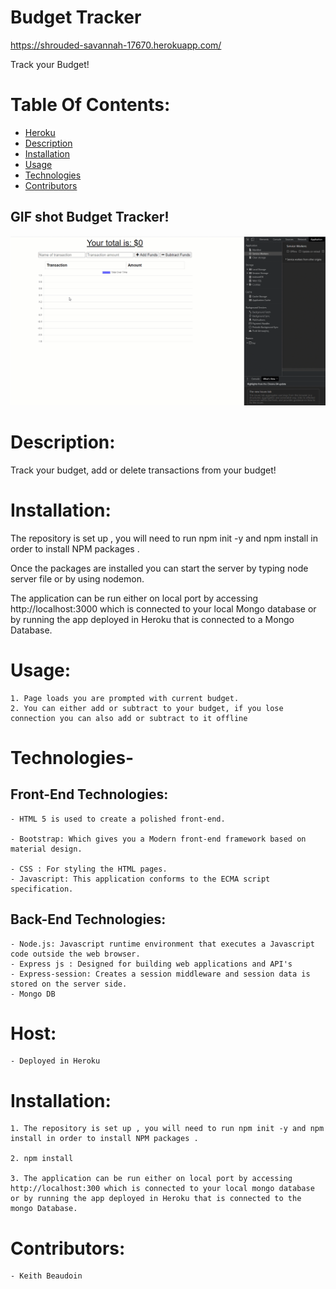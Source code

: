 # Budget Tracker

https://shrouded-savannah-17670.herokuapp.com/

Track your Budget!

# Table Of Contents:

- [Heroku](#Heroku)
- [Description](#Description)
- [Installation](#Installation)
- [Usage](#Usage)
- [Technologies](#Technologies)
- [Contributors](#Contributors)

## GIF shot Budget Tracker!

![](./public/assets/budgetTrackerGif.gif)

# Description:

Track your budget, add or delete transactions from your budget!

# Installation:

The repository is set up , you will need to run npm init -y and npm install in order to install NPM packages .

Once the packages are installed you can start the server by typing node server file or by using nodemon.

The application can be run either on local port by accessing http://localhost:3000 which is connected to your local Mongo database or by running the app deployed in Heroku that is connected to a Mongo Database.

# Usage:

    1. Page loads you are prompted with current budget.
    2. You can either add or subtract to your budget, if you lose connection you can also add or subtract to it offline

# Technologies-

## Front-End Technologies:

    - HTML 5 is used to create a polished front-end.

    - Bootstrap: Which gives you a Modern front-end framework based on material design.

    - CSS : For styling the HTML pages.
    - Javascript: This application conforms to the ECMA script specification.

## Back-End Technologies:

    - Node.js: Javascript runtime environment that executes a Javascript code outside the web browser.
    - Express js : Designed for building web applications and API's
    - Express-session: Creates a session middleware and session data is stored on the server side.
    - Mongo DB

# Host:

    - Deployed in Heroku

# Installation:

    1. The repository is set up , you will need to run npm init -y and npm install in order to install NPM packages .

    2. npm install

    3. The application can be run either on local port by accessing http://localhost:300 which is connected to your local mongo database or by running the app deployed in Heroku that is connected to the mongo Database.

# Contributors:

    - Keith Beaudoin
